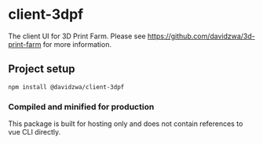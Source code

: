 # client-3dpf

The client UI for 3D Print Farm. Please see https://github.com/davidzwa/3d-print-farm for more information.

## Project setup
```
npm install @davidzwa/client-3dpf
```

### Compiled and minified for production
This package is built for hosting only and does not contain references to vue CLI directly.
